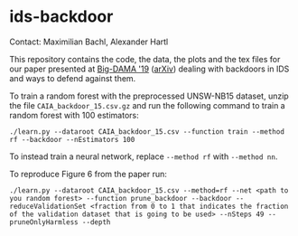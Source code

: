 # ids-backdoor
Contact: Maximilian Bachl, Alexander Hartl

This repository contains the code, the data, the plots and the tex files for our paper presented at [Big-DAMA '19](https://dl.acm.org/citation.cfm?id=3366638) ([arXiv](https://arxiv.org/abs/1909.07866)) dealing with backdoors in IDS and ways to defend against them.

To train a random forest with the preprocessed UNSW-NB15 dataset, unzip the file `CAIA_backdoor_15.csv.gz` and run the following command to train a random forest with 100 estimators:

    ./learn.py --dataroot CAIA_backdoor_15.csv --function train --method rf --backdoor --nEstimators 100
    
To instead train a neural network, replace `--method rf` with `--method nn`. 

To reproduce Figure 6 from the paper run:

    ./learn.py --dataroot CAIA_backdoor_15.csv --method=rf --net <path to you random forest> --function prune_backdoor --backdoor --reduceValidationSet <fraction from 0 to 1 that indicates the fraction of the validation dataset that is going to be used> --nSteps 49 --pruneOnlyHarmless --depth
